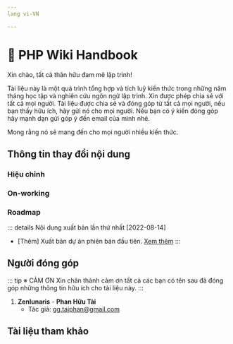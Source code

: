 ```yaml
---
lang vi-VN

---
```


# 🚀 PHP Wiki Handbook
Xin chào, tất cả thân hữu đam mê lập trình! 

Tài liệu này là một quá trình tổng hợp và tích luỹ kiến thức trong những năm tháng học tập và nghiên cứu ngôn ngữ lập trình. Xin được phép chia sẻ với tất cả mọi người. Tài liệu được chia sẻ và đóng góp từ tất cả mọi người, nếu bạn thấy hữu ích, hãy gửi nó cho mọi người. Nếu bạn có ý kiến đóng góp hãy mạnh dạn gửi góp ý đến email của mình nhé.

Mong rằng nó sẽ mang đến cho mọi người nhiều kiến thức.

## Thông tin thay đổi nội dung

### Hiệu chỉnh

### On-working

### Roadmap

::: details Nội dung xuất bản lần thứ nhất [2022-08-14]
- <span class="text-success">[Thêm]</span> Xuất bản dự án phiên bản đầu tiên. [Xem thêm](https://google.com.vn)
:::

## Người đóng góp

::: tip ※ CẢM ƠN
Xin chân thành cảm ơn tất cả các bạn có tên sau đã đóng góp những thông tin hữu ích cho tài liệu này.
:::

1. **Zenlunaris** - **<span class="text-success">Phan Hữu Tài</span>**
    - Tác giả: <gg.taiphan@gmail.com>




## Tài liệu tham khảo